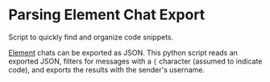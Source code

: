 # Parsing Element Chat Export #

 Script to quickly find and organize code snippets.

[Element](https://element.io/) chats can be exported as JSON. This python script reads an exported JSON, filters for messages with a `{` character (assumed to indicate code), and exports the results with the sender's username.